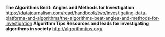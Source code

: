 <b> The Algorithms Beat: Angles and Methods for Investigation </b> https://datajournalism.com/read/handbook/two/investigating-data-platforms-and-algorithms/the-algorithms-beat-angles-and-methods-for-investigation
<b> Algorithm Tips  Resources and leads for investigating algorithms in society </b> http://algorithmtips.org/
